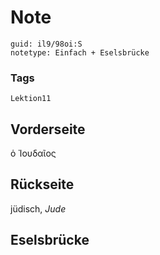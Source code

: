 # Note
```
guid: il9/98oi:S
notetype: Einfach + Eselsbrücke
```

### Tags
```
Lektion11
```

## Vorderseite
ὁ Ἰουδαῖος

## Rückseite
jüdisch, <i>Jude</i>

## Eselsbrücke

